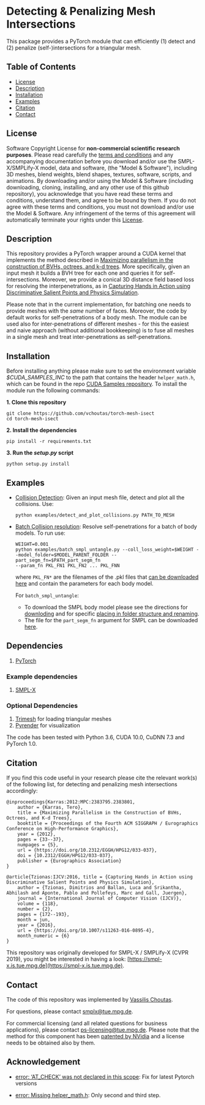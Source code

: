 # Detecting & Penalizing Mesh Intersections

This package provides a PyTorch module that can efficiently (1) detect and (2) penalize (self-)intersections for a triangular mesh.


## Table of Contents
  * [License](#license)
  * [Description](#description)
  * [Installation](#installation)
  * [Examples](#examples)
  * [Citation](#citation)
  * [Contact](#contact)

## License

Software Copyright License for **non-commercial scientific research purposes**.
Please read carefully the [terms and
conditions](https://github.com/vchoutas/torch-mesh-isect/blob/master/LICENSE) and any
accompanying documentation before you download and/or use the SMPL-X/SMPLify-X
model, data and software, (the "Model & Software"), including 3D meshes, blend
weights, blend shapes, textures, software, scripts, and animations. By
downloading and/or using the Model & Software (including downloading, cloning,
installing, and any other use of this github repository), you acknowledge that
you have read these terms and conditions, understand them, and agree to be bound
by them. If you do not agree with these terms and conditions, you must not
download and/or use the Model & Software. Any infringement of the terms of this
agreement will automatically terminate your rights under this
[License](./LICENSE).


## Description

This repository provides a PyTorch wrapper around a CUDA kernel that implements
the method described in [Maximizing parallelism in the construction of BVHs,
octrees, and k-d trees](https://dl.acm.org/citation.cfm?id=2383801). More
specifically, given an input mesh it builds a
BVH tree for each one and queries it for self-intersections. Moreover, we
provide a conical 3D distance field based loss for resolving the interpenetrations, as in [Capturing Hands in Action using Discriminative Salient Points and Physics Simulation](https://doi.org/10.1007/s11263-016-0895-4).

Please note that in the current implementation, for batching one needs to provide meshes with the *same* number of faces. Moreover, the code by default works for self-penetrations of a body mesh. The module can be used also for inter-penetrations of different meshes - for this the easiest and naive approach (without additional bookkeeping) is to fuse all meshes in a single mesh and treat inter-penetrations as self-penetrations.


## Installation

Before installing anything please make sure to set the environment variable
*$CUDA_SAMPLES_INC* to the path that contains the header `helper_math.h`, which
can be found in the repo [CUDA Samples repository](https://github.com/NVIDIA/cuda-samples).
To install the module run the following commands:  

**1. Clone this repository**
```Shell
git clone https://github.com/vchoutas/torch-mesh-isect
cd torch-mesh-isect
```
**2. Install the dependencies**
```Shell
pip install -r requirements.txt 
```
**3. Run the *setup.py* script**
```Shell
python setup.py install
```

## Examples

* [Collision Detection](./examples/detect_and_plot_collisions.py): Given an
  input mesh file, detect and plot all the collisions. Use:
  ```Shell
  python examples/detect_and_plot_collisions.py PATH_TO_MESH
  ```
* [Batch Collision resolution](./examples/batch_smpl_untangle.py):  Resolve self-penetrations for a batch of body models. To run use:
  ```Shell
  WEIGHT=0.001
  python examples/batch_smpl_untangle.py --coll_loss_weight=$WEIGHT --model_folder=$MODEL_PARENT_FOLDER --part_segm_fn=$PATH_part_segm_fn 
  --param_fn PKL_FN1 PKL_FN2 ... PKL_FNN  
  ```
  where `PKL_FN*` are the filenames of the .pkl files that [can be downloaded here](https://owncloud.tuebingen.mpg.de/index.php/s/bEKMdqf5WbN4MnH) and contain the parameters for each body model. 
  
  For `batch_smpl_untangle`:  
  - To download the SMPL body model  please see the directions for [downloding](https://github.com/vchoutas/smplx/blob/master/README.md#downloading-the-model) and for specific [placing in folder structure and renaming](https://github.com/vchoutas/smplx/blob/master/README.md#model-loading).
  - The file for the `part_segm_fn` argument for SMPL can be downloaded [here](https://owncloud.tuebingen.mpg.de/index.php/s/jHdgwkREzS43rjN).

## Dependencies

1. [PyTorch](https://pytorch.org)

### Example dependencies

1. [SMPL-X](https://github.com/vchoutas/smplx)

### Optional Dependencies

1. [Trimesh](https://trimsh.org) for loading triangular meshes
2. [Pyrender](https://pyrender.readthedocs.io) for visualization

The code has been tested with Python 3.6, CUDA 10.0, CuDNN 7.3 and PyTorch 1.0.

## Citation

If you find this code useful in your research please cite the relevant work(s) of the following list, for detecting and penalizing mesh intersections accordingly:

```
@inproceedings{Karras:2012:MPC:2383795.2383801,
    author = {Karras, Tero},
    title = {Maximizing Parallelism in the Construction of BVHs, Octrees, and K-d Trees},
    booktitle = {Proceedings of the Fourth ACM SIGGRAPH / Eurographics Conference on High-Performance Graphics},
    year = {2012},
    pages = {33--37},
    numpages = {5},
    url = {https://doi.org/10.2312/EGGH/HPG12/033-037}, 
    doi = {10.2312/EGGH/HPG12/033-037},
    publisher = {Eurographics Association}
}
```

```
@article{Tzionas:IJCV:2016, title = {Capturing Hands in Action using Discriminative Salient Points and Physics Simulation},
    author = {Tzionas, Dimitrios and Ballan, Luca and Srikantha, Abhilash and Aponte, Pablo and Pollefeys, Marc and Gall, Juergen},
    journal = {International Journal of Computer Vision (IJCV)},
    volume = {118},
    number = {2},
    pages = {172--193},
    month = jun,
    year = {2016},
    url = {https://doi.org/10.1007/s11263-016-0895-4}, 
    month_numeric = {6} 
}
```

This repository was originally developed for SMPL-X / SMPLify-X (CVPR 2019), you might be interested in having a look: [https://smpl-x.is.tue.mpg.de](https://smpl-x.is.tue.mpg.de).


## Contact
The code of this repository was implemented by [Vassilis Choutas](vassilis.choutas@tuebingen.mpg.de).

For questions, please contact [smplx@tue.mpg.de](smplx@tue.mpg.de). 

For commercial licensing (and all related questions for business applications), please contact [ps-licensing@tue.mpg.de](ps-licensing@tue.mpg.de). Please note that the method for this component has been [patented by NVidia](https://patents.google.com/patent/US9396512B2/en) and a license needs to be obtained also by them.

## Acknowledgement
* [error: ‘AT_CHECK’ was not declared in this scope](https://github.com/open-mmlab/OpenPCDet/issues/284#issuecomment-874171209): Fix for latest Pytorch versions

* [error: Missing helper_math.h](https://github.com/OpenKinect/libfreenect2/issues/777#issuecomment-997941415): Only second and third step.
